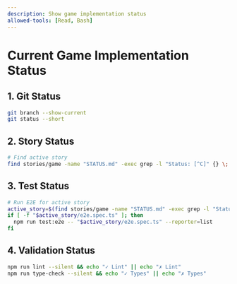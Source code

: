 ```yaml
---
description: Show game implementation status
allowed-tools: [Read, Bash]
---
```

# Current Game Implementation Status

## 1. Git Status
```bash
git branch --show-current
git status --short
```

## 2. Story Status
```bash
# Find active story
find stories/game -name "STATUS.md" -exec grep -l "Status: [^C]" {} \; | head -1 | xargs cat
```

## 3. Test Status
```bash
# Run E2E for active story
active_story=$(find stories/game -name "STATUS.md" -exec grep -l "Status: [^C]" {} \; | head -1 | xargs dirname)
if [ -f "$active_story/e2e.spec.ts" ]; then
  npm run test:e2e -- "$active_story/e2e.spec.ts" --reporter=list
fi
```

## 4. Validation Status
```bash
npm run lint --silent && echo "✓ Lint" || echo "✗ Lint"
npm run type-check --silent && echo "✓ Types" || echo "✗ Types"
```